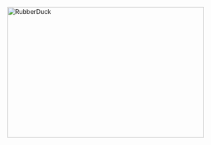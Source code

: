 <img src="/https://search.pstatic.net/common/?src=http%3A%2F%2Fblogfiles.naver.net%2FMjAyMjA1MjdfOSAg%2FMDAxNjUzNjQwMTQ2ODE2.tqRqU7hlym1BB8pTyc8Ur-o_TmCIGfgkpX_Bnsx0qzog.Nm5KfVizB7zv7QLahDnB4jtnqyuHyBjMDhgjDkopU5Qg.JPEG.niania00%2FIMG%25A3%25DF20220527%25A3%25DF172812%25A3%25DF957.jpg&type=a340" width="450px" height="300px" title="px(픽셀) 크기 설정" alt="RubberDuck"></img><br/>
